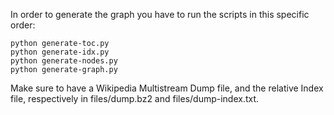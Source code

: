 In order to generate the graph you have to run the scripts in this specific order:

```
python generate-toc.py
python generate-idx.py
python generate-nodes.py
python generate-graph.py
```

Make sure to have a Wikipedia Multistream Dump file, and the relative Index file, respectively in files/dump.bz2 and files/dump-index.txt.
